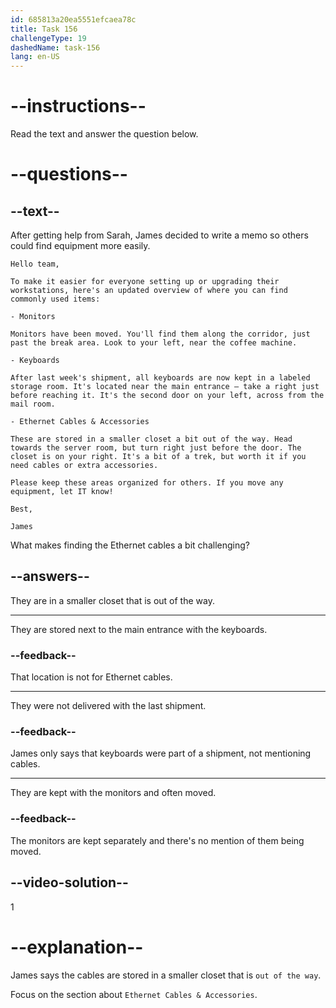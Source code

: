 ```yaml
---
id: 685813a20ea5551efcaea78c
title: Task 156
challengeType: 19
dashedName: task-156
lang: en-US
---
```


<!-- READING -->

# --instructions--

Read the text and answer the question below.

# --questions--

## --text--

After getting help from Sarah, James decided to write a memo so others could find equipment more easily.

`Hello team,`

`To make it easier for everyone setting up or upgrading their workstations, here's an updated overview of where you can find commonly used items:`

`- Monitors`

`Monitors have been moved. You'll find them along the corridor, just past the break area. Look to your left, near the coffee machine.`

`- Keyboards`

`After last week's shipment, all keyboards are now kept in a labeled storage room. It's located near the main entrance — take a right just before reaching it. It's the second door on your left, across from the mail room.`

`- Ethernet Cables & Accessories`

`These are stored in a smaller closet a bit out of the way. Head towards the server room, but turn right just before the door. The closet is on your right. It's a bit of a trek, but worth it if you need cables or extra accessories.`

`Please keep these areas organized for others. If you move any equipment, let IT know!`

`Best,`

`James`

What makes finding the Ethernet cables a bit challenging?

## --answers--

They are in a smaller closet that is out of the way.

---

They are stored next to the main entrance with the keyboards.

### --feedback--

That location is not for Ethernet cables.

---

They were not delivered with the last shipment.

### --feedback--

James only says that keyboards were part of a shipment, not mentioning cables.

---

They are kept with the monitors and often moved.

### --feedback--

The monitors are kept separately and there's no mention of them being moved.

## --video-solution--

1

# --explanation--

James says the cables are stored in a smaller closet that is `out of the way`.

Focus on the section about `Ethernet Cables & Accessories`.
